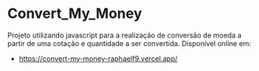 # Convert_My_Money
Projeto utilizando javascript para a realização de conversão de moeda a partir de uma cotação e quantidade a ser convertida.
Disponível online em:
- https://convert-my-money-raphaelf9.vercel.app/
